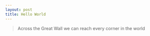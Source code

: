 ```yaml
---
layout: post
title: Hello World
---
```


> Across the Great Wall we can reach every corner in the world
